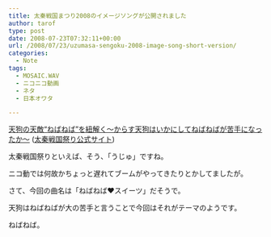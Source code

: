 ```yaml
---
title: 太秦戦国まつり2008のイメージソングが公開されました
author: tarof
type: post
date: 2008-07-23T07:32:11+00:00
url: /2008/07/23/uzumasa-sengoku-2008-image-song-short-version/
categories:
  - Note
tags:
  - MOSAIC.WAV
  - ニコニコ動画
  - ネタ
  - 日本オワタ

---
```

[天狗の天敵“ねばねば”を紐解く～からす天狗はいかにしてねばねばが苦手になったか～][1] ([太秦戦国祭り公式サイト][2])

太秦戦国祭りといえば、そう、「うじゅ」ですね。
  
ニコ動では何故かちょっと遅れてブームがやってきたりとかしてましたが。

さて、今回の曲名は「ねばねば&hearts;スイーツ」だそうで。
  
天狗はねばねばが大の苦手と言うことで今回はそれがテーマのようです。

ねばねば。

 [1]: http://www.joraku.jp/nebaneba/
 [2]: http://www.joraku.jp/
